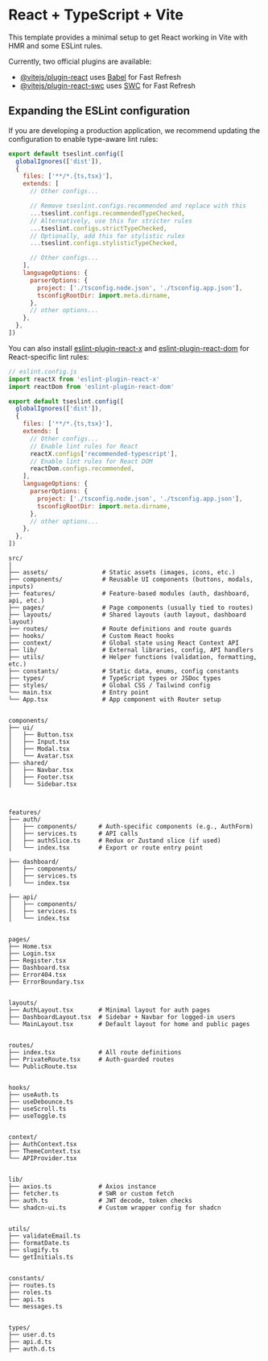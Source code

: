 # React + TypeScript + Vite

This template provides a minimal setup to get React working in Vite with HMR and some ESLint rules.

Currently, two official plugins are available:

- [@vitejs/plugin-react](https://github.com/vitejs/vite-plugin-react/blob/main/packages/plugin-react) uses [Babel](https://babeljs.io/) for Fast Refresh
- [@vitejs/plugin-react-swc](https://github.com/vitejs/vite-plugin-react/blob/main/packages/plugin-react-swc) uses [SWC](https://swc.rs/) for Fast Refresh

## Expanding the ESLint configuration

If you are developing a production application, we recommend updating the configuration to enable type-aware lint rules:

```js
export default tseslint.config([
  globalIgnores(['dist']),
  {
    files: ['**/*.{ts,tsx}'],
    extends: [
      // Other configs...

      // Remove tseslint.configs.recommended and replace with this
      ...tseslint.configs.recommendedTypeChecked,
      // Alternatively, use this for stricter rules
      ...tseslint.configs.strictTypeChecked,
      // Optionally, add this for stylistic rules
      ...tseslint.configs.stylisticTypeChecked,

      // Other configs...
    ],
    languageOptions: {
      parserOptions: {
        project: ['./tsconfig.node.json', './tsconfig.app.json'],
        tsconfigRootDir: import.meta.dirname,
      },
      // other options...
    },
  },
])
```

You can also install [eslint-plugin-react-x](https://github.com/Rel1cx/eslint-react/tree/main/packages/plugins/eslint-plugin-react-x) and [eslint-plugin-react-dom](https://github.com/Rel1cx/eslint-react/tree/main/packages/plugins/eslint-plugin-react-dom) for React-specific lint rules:

```js
// eslint.config.js
import reactX from 'eslint-plugin-react-x'
import reactDom from 'eslint-plugin-react-dom'

export default tseslint.config([
  globalIgnores(['dist']),
  {
    files: ['**/*.{ts,tsx}'],
    extends: [
      // Other configs...
      // Enable lint rules for React
      reactX.configs['recommended-typescript'],
      // Enable lint rules for React DOM
      reactDom.configs.recommended,
    ],
    languageOptions: {
      parserOptions: {
        project: ['./tsconfig.node.json', './tsconfig.app.json'],
        tsconfigRootDir: import.meta.dirname,
      },
      // other options...
    },
  },
])
```


```
src/
│
├── assets/               # Static assets (images, icons, etc.)
├── components/           # Reusable UI components (buttons, modals, inputs)
├── features/             # Feature-based modules (auth, dashboard, api, etc.)
├── pages/                # Page components (usually tied to routes)
├── layouts/              # Shared layouts (auth layout, dashboard layout)
├── routes/               # Route definitions and route guards
├── hooks/                # Custom React hooks
├── context/              # Global state using React Context API
├── lib/                  # External libraries, config, API handlers
├── utils/                # Helper functions (validation, formatting, etc.)
├── constants/            # Static data, enums, config constants
├── types/                # TypeScript types or JSDoc types
├── styles/               # Global CSS / Tailwind config
└── main.tsx              # Entry point
└── App.tsx               # App component with Router setup


components/
├── ui/
│   ├── Button.tsx
│   ├── Input.tsx
│   ├── Modal.tsx
│   └── Avatar.tsx
├── shared/
│   ├── Navbar.tsx
│   ├── Footer.tsx
│   └── Sidebar.tsx



features/
├── auth/
│   ├── components/      # Auth-specific components (e.g., AuthForm)
│   ├── services.ts      # API calls
│   ├── authSlice.ts     # Redux or Zustand slice (if used)
│   └── index.tsx        # Export or route entry point

├── dashboard/
│   ├── components/
│   ├── services.ts
│   └── index.tsx

├── api/
│   ├── components/
│   ├── services.ts
│   └── index.tsx


pages/
├── Home.tsx
├── Login.tsx
├── Register.tsx
├── Dashboard.tsx
├── Error404.tsx
├── ErrorBoundary.tsx


layouts/
├── AuthLayout.tsx       # Minimal layout for auth pages
├── DashboardLayout.tsx  # Sidebar + Navbar for logged-in users
└── MainLayout.tsx       # Default layout for home and public pages


routes/
├── index.tsx            # All route definitions
├── PrivateRoute.tsx     # Auth-guarded routes
└── PublicRoute.tsx


hooks/
├── useAuth.ts
├── useDebounce.ts
├── useScroll.ts
├── useToggle.ts


context/
├── AuthContext.tsx
├── ThemeContext.tsx
└── APIProvider.tsx


lib/
├── axios.ts             # Axios instance
├── fetcher.ts           # SWR or custom fetch
├── auth.ts              # JWT decode, token checks
└── shadcn-ui.ts         # Custom wrapper config for shadcn


utils/
├── validateEmail.ts
├── formatDate.ts
├── slugify.ts
└── getInitials.ts


constants/
├── routes.ts
├── roles.ts
├── api.ts
└── messages.ts


types/
├── user.d.ts
├── api.d.ts
├── auth.d.ts







```

